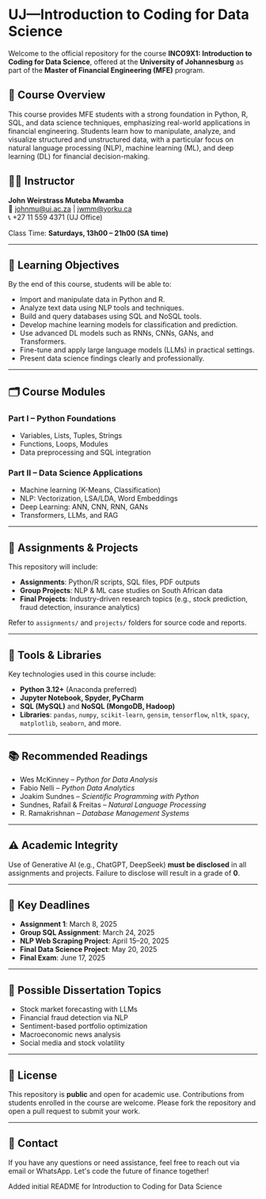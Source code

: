 # UJ—Introduction to Coding for Data Science

Welcome to the official repository for the course **INCO9X1: Introduction to Coding for Data Science**, offered at the **University of Johannesburg** as part of the **Master of Financial Engineering (MFE)** program.

## 📘 Course Overview

This course provides MFE students with a strong foundation in Python, R, SQL, and data science techniques, emphasizing real-world applications in financial engineering. Students learn how to manipulate, analyze, and visualize structured and unstructured data, with a particular focus on natural language processing (NLP), machine learning (ML), and deep learning (DL) for financial decision-making.

## 👨‍🏫 Instructor

**John Weirstrass Muteba Mwamba**  
📧 johnmu@uj.ac.za | jwmm@yorku.ca  
📞 +27 11 559 4371 (UJ Office)   

Class Time: **Saturdays, 13h00 – 21h00 (SA time)**

---

## 🧠 Learning Objectives

By the end of this course, students will be able to:

- Import and manipulate data in Python and R.
- Analyze text data using NLP tools and techniques.
- Build and query databases using SQL and NoSQL tools.
- Develop machine learning models for classification and prediction.
- Use advanced DL models such as RNNs, CNNs, GANs, and Transformers.
- Fine-tune and apply large language models (LLMs) in practical settings.
- Present data science findings clearly and professionally.

---

## 🗂️ Course Modules

### Part I – Python Foundations
- Variables, Lists, Tuples, Strings
- Functions, Loops, Modules
- Data preprocessing and SQL integration

### Part II – Data Science Applications
- Machine learning (K-Means, Classification)
- NLP: Vectorization, LSA/LDA, Word Embeddings
- Deep Learning: ANN, CNN, RNN, GANs
- Transformers, LLMs, and RAG

---

## 🧪 Assignments & Projects

This repository will include:

- **Assignments**: Python/R scripts, SQL files, PDF outputs
- **Group Projects**: NLP & ML case studies on South African data
- **Final Projects**: Industry-driven research topics (e.g., stock prediction, fraud detection, insurance analytics)

Refer to `assignments/` and `projects/` folders for source code and reports.

---

## 🔧 Tools & Libraries

Key technologies used in this course include:

- **Python 3.12+** (Anaconda preferred)
- **Jupyter Notebook, Spyder, PyCharm**
- **SQL (MySQL)** and **NoSQL (MongoDB, Hadoop)**
- **Libraries**: `pandas`, `numpy`, `scikit-learn`, `gensim`, `tensorflow`, `nltk`, `spacy`, `matplotlib`, `seaborn`, and more.

---

## 📚 Recommended Readings

- Wes McKinney – *Python for Data Analysis*  
- Fabio Nelli – *Python Data Analytics*  
- Joakim Sundnes – *Scientific Programming with Python*  
- Sundnes, Rafail & Freitas – *Natural Language Processing*  
- R. Ramakrishnan – *Database Management Systems*

---

## ⚠️ Academic Integrity

Use of Generative AI (e.g., ChatGPT, DeepSeek) **must be disclosed** in all assignments and projects. Failure to disclose will result in a grade of **0**.

---

## 📅 Key Deadlines

- **Assignment 1**: March 8, 2025  
- **Group SQL Assignment**: March 24, 2025  
- **NLP Web Scraping Project**: April 15–20, 2025  
- **Final Data Science Project**: May 20, 2025  
- **Final Exam**: June 17, 2025  

---

## 🔬 Possible Dissertation Topics

- Stock market forecasting with LLMs  
- Financial fraud detection via NLP  
- Sentiment-based portfolio optimization  
- Macroeconomic news analysis  
- Social media and stock volatility  

---

## 🔗 License

This repository is **public** and open for academic use. Contributions from students enrolled in the course are welcome. Please fork the repository and open a pull request to submit your work.

---

## 📌 Contact

If you have any questions or need assistance, feel free to reach out via email or WhatsApp. Let's code the future of finance together!

Added initial README for Introduction to Coding for Data Science
